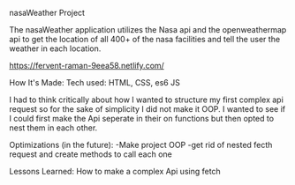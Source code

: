nasaWeather Project


The nasaWeather application utilizes the Nasa api and the openweathermap api to get the location of all 400+ of the nasa facilities and tell the user the weather in each location. 

https://fervent-raman-9eea58.netlify.com/



How It's Made:
Tech used: HTML, CSS, es6 JS

I had to think critically about how I wanted to structure my first complex api request so for the sake of simplicity I did not make it OOP. I wanted to see if I could first make the Api seperate in their on functions but then opted to nest them in each other.

Optimizations (in the future): 
-Make project OOP
-get rid of nested fecth request and create methods to call each one



Lessons Learned:
How to make a complex Api using fetch



